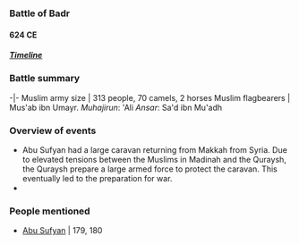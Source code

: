 ### Battle of Badr
#### 624 CE
##### [Timeline](https://munawwir.github.io/timeline)

### Battle summary

-|-
Muslim army size | 313 people, 70 camels, 2 horses
Muslim flagbearers | Mus'ab ibn Umayr. _Muhajirun_: 'Ali _Ansar_: Sa'd ibn Mu'adh


### Overview of events

- Abu Sufyan had a large caravan returning from Makkah from Syria. Due to elevated tensions between the Muslims in Madinah and the Quraysh, the Quraysh prepare a large armed force to protect the caravan. This eventually led to the preparation for war.
-

### People mentioned

- [Abu Sufyan](../bio/Abu_Sufyan.html) | 179, 180
